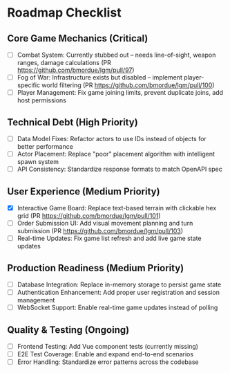 # Roadmap Checklist

## Core Game Mechanics (Critical)
- [ ] Combat System: Currently stubbed out – needs line-of-sight, weapon ranges, damage calculations (PR https://github.com/bmordue/lgm/pull/97)
- [ ] Fog of War: Infrastructure exists but disabled – implement player-specific world filtering (PR https://github.com/bmordue/lgm/pull/100)
- [ ] Player Management: Fix game joining limits, prevent duplicate joins, add host permissions

## Technical Debt (High Priority)
- [ ] Data Model Fixes: Refactor actors to use IDs instead of objects for better performance
- [ ] Actor Placement: Replace "poor" placement algorithm with intelligent spawn system
- [ ] API Consistency: Standardize response formats to match OpenAPI spec

## User Experience (Medium Priority)
- [x] Interactive Game Board: Replace text-based terrain with clickable hex grid (PR https://github.com/bmordue/lgm/pull/101)
- [ ] Order Submission UI: Add visual movement planning and turn submission (PR https://github.com/bmordue/lgm/pull/103)
- [ ] Real-time Updates: Fix game list refresh and add live game state updates

## Production Readiness (Medium Priority)
- [ ] Database Integration: Replace in-memory storage to persist game state
- [ ] Authentication Enhancement: Add proper user registration and session management
- [ ] WebSocket Support: Enable real-time game updates instead of polling

## Quality & Testing (Ongoing)
- [ ] Frontend Testing: Add Vue component tests (currently missing)
- [ ] E2E Test Coverage: Enable and expand end-to-end scenarios
- [ ] Error Handling: Standardize error patterns across the codebase
